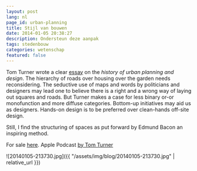 ```yaml
---
layout: post
lang: nl
page_id: urban-planning
title: Stijl van bouwen
date: 2014-01-05 20:38:27
description: Ondersteun deze aanpak
tags: stedenbouw
categories: wetenschap
featured: false
---
```


Tom Turner wrote a clear [essay](https://www.gardenvisit.com/history_theory/library_online_ebooks/architecture_city_as_landscape) on the _history of urban planning and design_. The hierarchy of roads over housing over the garden needs reconsidering.
The seductive use of maps and words by politicians and designers may lead one to believe there is a right and a wrong way of laying out squares and roads. But Turner makes a case for less binary or-or monofunction and more diffuse categories.
Bottom-up initiatives may aid us as designers. Hands-on design is to be preferred over clean-hands off-site design.

Still, I find the structuring of spaces as put forward by Edmund Bacon an inspiring method.

For sale [here](https://www.taylorfrancis.com/books/mono/10.4324/9781315024868/city-landscape-tom-turner).
Apple Podcast <a href="https://podcasts.apple.com/us/podcast/city-as-landscape-architecture/id1492008414">by Tom Turner</a>

![20140105-213730.jpg]({{ "/assets/img/blog/20140105-213730.jpg" | relative_url }})
